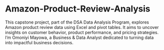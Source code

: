 # Amazon-Product-Review-Analysis
This capstone project, part of the DSA Data Analysis Program, explores Amazon product review data using Excel and pivot tables. It aims to uncover insights on customer behavior, product performance, and pricing strategies. I’m Omoniyi Mayowa, a Business &amp; Data Analyst dedicated to turning data into impactful business decisions.         
